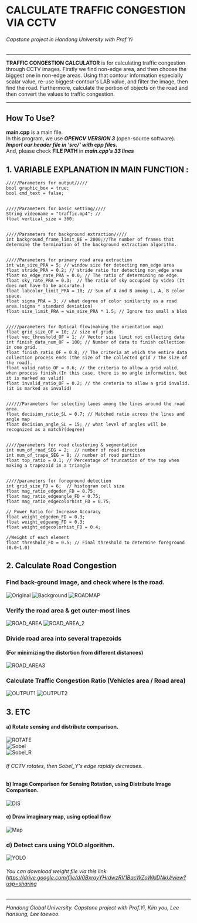 # CALCULATE TRAFFIC CONGESTION VIA CCTV
###### Capstone project in Handong University with Prof Yi

- - - -  

**TRAFFIC CONGESTION CALCULATOR** is for calculating traffic congestion through CCTV images. Firstly we find non-edge area, and then choose the biggest one in non-edge areas. Using that contour information especially scalar value, re-use biggest-contour's LAB value, and filter the image, then find the road. Furthermore, calculate the portion of objects on the road and then convert the values to traffic congestion.

- - - -

## How To Use?

__main.cpp__ is a main file.  
In this program, we use ***OPENCV VERSION 3*** (open-source software).   
***Import our header file in 'src/' with cpp files.***    
And, please check ****FILE PATH****  in ___main.cpp's 33 lines___   


## 1. VARIABLE EXPLANATION IN MAIN FUNCTION :

```
/////Parameters for output/////
bool graphic_box = true;
bool cmd_text = false;


/////Parameters for basic setting/////
String videoname = "traffic.mp4"; //
float vertical_size = 360;
	
  
/////Parameters for background extraction/////
int background_frame_limit_BE = 2000;//The number of frames that determine the termination of the background extraction algorithm.


/////Parameters for primary road area extraction
int win_size_PRA = 5; // window size for detecting non_edge area
float stride_PRA = 0.2; // stride ratio for detecting non_edge area
float no_edge_rate_PRA = 0.0; // The ratio of determining no edge.
float sky_rate_PRA = 0.3;  // The ratio of sky occupied by video (It does not have to be accurate.)
float labcolor_limit_PRA = 10; // Sum of A and B among L, A, B color space.
float sigma_PRA = 3; // what degree of color similarity as a road area.(sigma * standard deviation)
float size_limit_PRA = win_size_PRA * 1.5; // Ignore too small a blob


/////parameters for Optical flow(making the orientation map)
float grid_size_OF = 10; // size of grids
float vec_threshold_OF = 1; // Vector size limit not collecting data
int finish_data_num_OF = 100; // Number of data to finish collection in one grid.
float finish_ratio_OF = 0.8; // The criteria at which the entire data collection process ends (the size of the collected grid / the size of the road).
float valid_ratio_OF = 0.6; // the criteria to allow a grid valid, when process finish.(In this case, there is no angle information, but it is marked as valid)
float invalid_ratio_OF = 0.2; // the creteria to allow a grid invalid.(it is marked as invalid)


//////Parameters for selecting lanes among the lines around the road area.
float decision_ratio_SL = 0.7; // Matched ratio across the lines and angle map
float decision_angle_SL = 15; // what level of angles will be recognized as a match?(degree)


/////parameters for road clustering & segmentation
int num_of_road_SEG = 2;  // number of road direction
int num_of_trape_SEG = 8; // number of road partion
float top_ratio = 0.1; // Percentage of truncation of the top when making a trapezoid in a triangle


/////parameters for foreground detection
int grid_size_FD = 6;  // histogram cell size
float mag_ratio_edgeden_FD = 0.75; 
float mag_ratio_edgeangle_FD = 0.75;
float mag_ratio_edgecolorhist_FD = 0.75;

// Power Ratio for Increase Accuracy
float weight_edgeden_FD = 0.3;
float weight_edgeang_FD = 0.3;
float weight_edgecolorhist_FD = 0.4;

//Weight of each element
float threshold_FD = 0.5; // Final threshold to determine foreground (0.0~1.0)

```   
## 2. Calculate Road Congestion

### Find back-ground image, and check where is the road.
![Original](ETC/Image/Original.jpg) ![Background](ETC/Image/Background.jpg) ![ROADMAP](ETC/Image/Road_Map_2.png)

### Verify the road area & get outer-most lines 
![ROAD_AREA](ETC/Image/OpticalMap.png)  ![ROAD_AREA_2](ETC/Image/Outer_line.png)


### Divide road area into several trapezoids   
#### (For minimizing the distortion from different distances)   
![ROAD_AREA3](ETC/Image/Road_Map.png)   


### Calculate Traffic Congestion Ratio (Vehicles area / Road area)
![OUTPUT1](ETC/Image/Output1.png)   ![OUTPUT2](ETC/Image/Output2.png)   




## 3. ETC
#### a) Rotate sensing and distribute comparison.
![ROTATE](ETC/Image/Original_Rotating.JPG)    
![Sobel](ETC/Image/Sobel_Y.JPG)  
![Sobel_R](ETC/Image/Sobel_Rotating.JPG)  
###### If CCTV rotates, then Sobel_Y's edge rapidly decreases.   

#### b) Image Comparison for Sensing Rotation, using Distribute Image Comparison.
![DIS](ETC/Image/Dist_Histo_result.JPG)

#### c) Draw imaginary map, using optical flow
![Map](ETC/Image/Imaginary_Map.JPG)   

### d) Detect cars using YOLO algorithm.
![YOLO](ETC/Image/Detecting_Car.JPG)   
###### You can download weight file via this link https://drive.google.com/file/d/0BxrayYHrdwzRV1BacWZoWklDNkU/view?usp=sharing

- - - - 

_Handong Global University. Capstone project with Prof.Yi, Kim you, Lee hansung, Lee taewoo._
